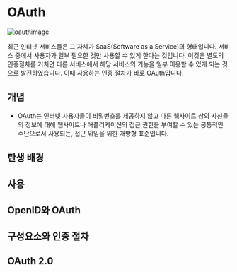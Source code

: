 # OAuth

![oauthimage](https://upload.wikimedia.org/wikipedia/commons/thumb/d/d2/Oauth_logo.svg/180px-Oauth_logo.svg.png)


최근 인터넷 서비스들은 그 자체가 SaaS(Software as a Service)의 형태입니다. 서비스 중에서 사용자가 일부 필요한 것만 사용할 수 있게 한다는 것입니다. 이것은 별도의 인증절차를 거치면 다른 서비스에서 해당 서비스의 기능을 일부 이용할 수 있게 되는 것으로 발전하였습니다. 이때 사용하는 인증 절차가 바로 OAuth입니다.


## 개념
- OAuth는 인터넷 사용자들이 비밀번호를 제공하지 않고 다른 웹사이트 상의 자신들의 정보에 대해 웹사이트나 애플리케이션의 접근 권한을 부여할 수 있는 공통적인 수단으로서 사용되는, 접근 위임을 위한 개방형 표준입니다.

## 탄생 배경

## 사용

## OpenID와 OAuth

## 구성요소와 인증 절차

## OAuth 2.0
